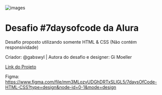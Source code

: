 ![images](https://github.com/gabswyl/7daysofcode/assets/129692053/9273508b-3d23-4a3f-a0a8-3c05cd41be3b)


<h1>Desafio #7daysofcode da Alura</h1>

Desafio proposto utilizando somente HTML & CSS (Não contém responsividade)

Criador: @gabswyl | Autora do desafio e designer: Gi Moeller

[Link do Projeto](https://7daysofcode-six.vercel.app/)

Figma: https://www.figma.com/file/mm3MLozvUDGhDRTxSLlGL5/7daysOfCode-HTML-CSS?type=design&node-id=0-1&mode=design
